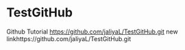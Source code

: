 # TestGitHub
Github Tutorial https://github.com/jaliyaL/TestGitHub.git
new linkhttps://github.com/jaliyaL/TestGitHub.git
